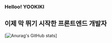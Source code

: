 
### Helloo! YOOKIKI

## 이제 막 뛰기 시작한 프론트엔드 개발자

[![Anurag's GitHub stats](https://github-readme-stats.vercel.app/api?username=yookiki&show_icons=true&theme=cobalt)]
